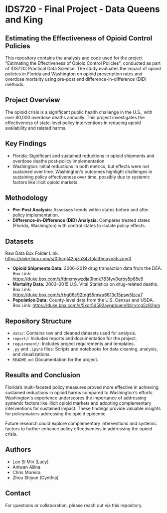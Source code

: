 # IDS720 - Final Project - Data Queens and King
## Estimating the Effectiveness of Opioid Control Policies

This repository contains the analysis and code used for the project "Estimating the Effectiveness of Opioid Control Policies", conducted as part of IDS720: Practical Data Science. The study evaluates the impact of opioid policies in Florida and Washington on opioid prescription rates and overdose mortality using pre-post and difference-in-difference (DiD) methods.

## Project Overview

The opioid crisis is a significant public health challenge in the U.S., with over 80,000 overdose deaths annually. This project investigates the effectiveness of state-level policy interventions in reducing opioid availability and related harms.

## Key Findings
- Florida: Significant and sustained reductions in opioid shipments and overdose deaths post-policy implementation.
- Washington: Initial reductions in both metrics, but effects were not sustained over time. Washington's outcomes highlight challenges in sustaining policy effectiveness over time, possibly due to systemic factors like illicit opioid markets.

## Methodology
- **Pre-Post Analysis:** Assesses trends within states before and after policy implementation.
- **Difference-in-Difference (DiD) Analysis:** Compares treated states (Florida, Washington) with control states to isolate policy effects.

## Datasets
Raw Data Box Folder Link: https://duke.box.com/s/0t5cqt42njzo34zfolat0mqvo5tszmg3
- **Opioid Shipments Data:** 2006–2019 drug transaction data from the DEA. Box Link: https://duke.box.com/s/fdnxmywzdja0hmk783fyv0qrby8p85e9
- **Mortality Data:** 2003–2015 U.S. Vital Statistics on drug-related deaths. Box Link: https://duke.box.com/s/rbg06c92tng55mwu6613c15psw5lzca7
- **Population Data:** County-level data from the U.S. Census and USDA. Box Link: https://duke.box.com/s/5xor5d592ayppbuem1lzirvrcg5z92gm

## Repository Structure
- `data/`: Contains raw and cleaned datasets used for analysis.
- `report/`: Includes reports and documentation for the project.
- `requirement/`: Includes project requirements and templates.
- `.py` and `.ipynb` files: Scripts and notebooks for data cleaning, analysis, and visualizations.
- `README.md`: Documentation for the project.

## Results and Conclusion
Florida’s multi-faceted policy measures proved more effective in achieving sustained reductions in opioid harms compared to Washington's efforts. Washington's experience underscores the importance of addressing systemic factors like illicit opioid markets and adopting complementary interventions for sustained impact. These findings provide valuable insights for policymakers addressing the opioid epidemic.

Future research could explore complementary interventions and systemic factors to further enhance policy effectiveness in addressing the opioid crisis.

## Authors
- Loo Si Min (Lucy)
- Aniwan Ailina
- Chris Moreira
- Zhou Shiyue (Cynthia)

## Contact
For questions or collaboration, please reach out via this repository.

